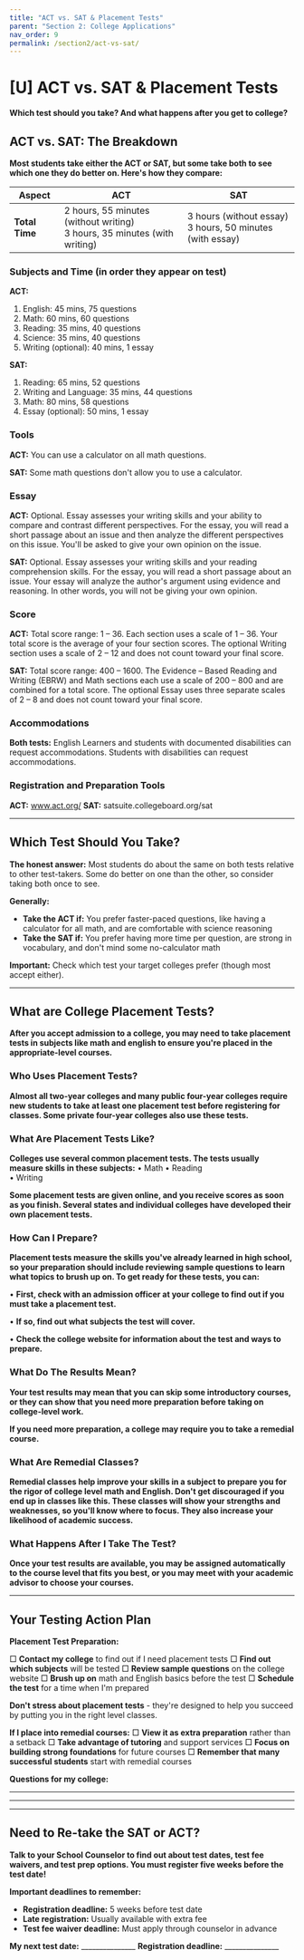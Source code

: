 ```yaml
---
title: "ACT vs. SAT & Placement Tests"
parent: "Section 2: College Applications"
nav_order: 9
permalink: /section2/act-vs-sat/
---
```


# [U] ACT vs. SAT & Placement Tests

**Which test should you take? And what happens after you get to college?**

## ACT vs. SAT: The Breakdown

**Most students take either the ACT or SAT, but some take both to see which one they do better on. Here's how they compare:**

| **Aspect** | **ACT** | **SAT** |
|------------|---------|---------|
| **Total Time** | 2 hours, 55 minutes (without writing)<br>3 hours, 35 minutes (with writing) | 3 hours (without essay)<br>3 hours, 50 minutes (with essay) |

### Subjects and Time (in order they appear on test)

**ACT:**
1. English: 45 mins, 75 questions
2. Math: 60 mins, 60 questions  
3. Reading: 35 mins, 40 questions
4. Science: 35 mins, 40 questions
5. Writing (optional): 40 mins, 1 essay

**SAT:**
1. Reading: 65 mins, 52 questions
2. Writing and Language: 35 mins, 44 questions
3. Math: 80 mins, 58 questions
4. Essay (optional): 50 mins, 1 essay

### Tools

**ACT:** You can use a calculator on all math questions.

**SAT:** Some math questions don't allow you to use a calculator.

### Essay

**ACT:** Optional. Essay assesses your writing skills and your ability to compare and contrast different perspectives. For the essay, you will read a short passage about an issue and then analyze the different perspectives on this issue. You'll be asked to give your own opinion on the issue.

**SAT:** Optional. Essay assesses your writing skills and your reading comprehension skills. For the essay, you will read a short passage about an issue. Your essay will analyze the author's argument using evidence and reasoning. In other words, you will not be giving your own opinion.

### Score

**ACT:** Total score range: 1 – 36. Each section uses a scale of 1 – 36. Your total score is the average of your four section scores. The optional Writing section uses a scale of 2 – 12 and does not count toward your final score.

**SAT:** Total score range: 400 – 1600. The Evidence – Based Reading and Writing (EBRW) and Math sections each use a scale of 200 – 800 and are combined for a total score. The optional Essay uses three separate scales of 2 – 8 and does not count toward your final score.

### Accommodations

**Both tests:** English Learners and students with documented disabilities can request accommodations. Students with disabilities can request accommodations.

### Registration and Preparation Tools

**ACT:** www.act.org/
**SAT:** satsuite.collegeboard.org/sat

---

## Which Test Should You Take?

**The honest answer:** Most students do about the same on both tests relative to other test-takers. Some do better on one than the other, so consider taking both once to see.

**Generally:**
- **Take the ACT if:** You prefer faster-paced questions, like having a calculator for all math, and are comfortable with science reasoning
- **Take the SAT if:** You prefer having more time per question, are strong in vocabulary, and don't mind some no-calculator math

**Important:** Check which test your target colleges prefer (though most accept either).

---

## What are College Placement Tests?

**After you accept admission to a college, you may need to take placement tests in subjects like math and english to ensure you're placed in the appropriate-level courses.**

### Who Uses Placement Tests?

**Almost all two-year colleges and many public four-year colleges require new students to take at least one placement test before registering for classes. Some private four-year colleges also use these tests.**

### What Are Placement Tests Like?

**Colleges use several common placement tests. The tests usually measure skills in these subjects:**
• Math
• Reading  
• Writing

**Some placement tests are given online, and you receive scores as soon as you finish. Several states and individual colleges have developed their own placement tests.**

### How Can I Prepare?

**Placement tests measure the skills you've already learned in high school, so your preparation should include reviewing sample questions to learn what topics to brush up on. To get ready for these tests, you can:**

• **First, check with an admission officer at your college to find out if you must take a placement test.**

• **If so, find out what subjects the test will cover.**

• **Check the college website for information about the test and ways to prepare.**

### What Do The Results Mean?

**Your test results may mean that you can skip some introductory courses, or they can show that you need more preparation before taking on college-level work.**

**If you need more preparation, a college may require you to take a remedial course.**

### What Are Remedial Classes?

**Remedial classes help improve your skills in a subject to prepare you for the rigor of college level math and English. Don't get discouraged if you end up in classes like this. These classes will show your strengths and weaknesses, so you'll know where to focus. They also increase your likelihood of academic success.**

### What Happens After I Take The Test?

**Once your test results are available, you may be assigned automatically to the course level that fits you best, or you may meet with your academic advisor to choose your courses.**

---

## Your Testing Action Plan

**Placement Test Preparation:**

□ **Contact my college** to find out if I need placement tests
□ **Find out which subjects** will be tested
□ **Review sample questions** on the college website
□ **Brush up on** math and English basics before the test
□ **Schedule the test** for a time when I'm prepared

**Don't stress about placement tests** - they're designed to help you succeed by putting you in the right level classes.

**If I place into remedial courses:**
□ **View it as extra preparation** rather than a setback
□ **Take advantage of tutoring** and support services
□ **Focus on building strong foundations** for future courses
□ **Remember that many successful students** start with remedial courses

**Questions for my college:**

_________________________________________________

_________________________________________________

---

## Need to Re-take the SAT or ACT?

**Talk to your School Counselor to find out about test dates, test fee waivers, and test prep options. You must register five weeks before the test date!**

**Important deadlines to remember:**
- **Registration deadline:** 5 weeks before test date
- **Late registration:** Usually available with extra fee
- **Test fee waiver deadline:** Must apply through counselor in advance

**My next test date:** _______________
**Registration deadline:** _______________
